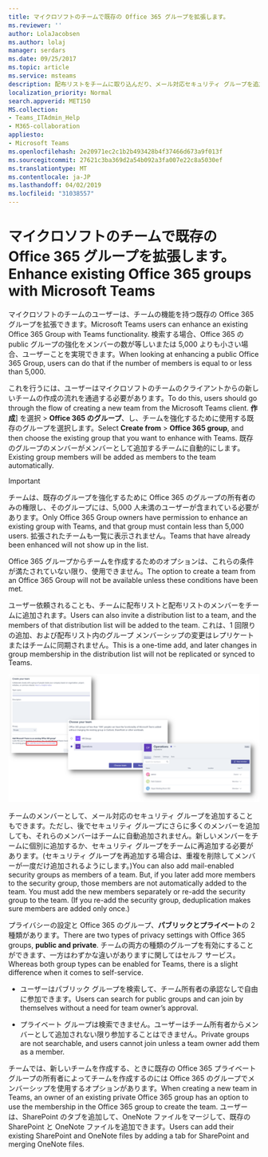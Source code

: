 ```yaml
---
title: マイクロソフトのチームで既存の Office 365 グループを拡張します。
ms.reviewer: ''
author: LolaJacobsen
ms.author: lolaj
manager: serdars
ms.date: 09/25/2017
ms.topic: article
ms.service: msteams
description: 配布リストをチームに取り込んだり、メール対応セキュリティ グループを追加したりなどの操作を行うことで、Microsoft Teams を介して Office 365 グループを強化する方法について説明します。
localization_priority: Normal
search.appverid: MET150
MS.collection:
- Teams_ITAdmin_Help
- M365-collaboration
appliesto:
- Microsoft Teams
ms.openlocfilehash: 2e20971ec2c1b2b493428b4f37466d673a9f013f
ms.sourcegitcommit: 27621c3ba369d2a54b092a3fa007e22c8a5030ef
ms.translationtype: MT
ms.contentlocale: ja-JP
ms.lasthandoff: 04/02/2019
ms.locfileid: "31038557"
---
```

<a name="enhance-existing-office-365-groups-with-microsoft-teams"></a><span data-ttu-id="7ff60-103">マイクロソフトのチームで既存の Office 365 グループを拡張します。</span><span class="sxs-lookup"><span data-stu-id="7ff60-103">Enhance existing Office 365 groups with Microsoft Teams</span></span>
=======================================================

<span data-ttu-id="7ff60-104">マイクロソフトのチームのユーザーは、チームの機能を持つ既存の Office 365 グループを拡張できます。</span><span class="sxs-lookup"><span data-stu-id="7ff60-104">Microsoft Teams users can enhance an existing Office 365 Group with Teams functionality.</span></span> <span data-ttu-id="7ff60-105">検索する場合、Office 365 の public グループの強化をメンバーの数が等しいまたは 5,000 よりも小さい場合、ユーザーことを実現できます。</span><span class="sxs-lookup"><span data-stu-id="7ff60-105">When looking at enhancing a public Office 365 Group, users can do that if the number of members is equal to or less than 5,000.</span></span>

<span data-ttu-id="7ff60-106">これを行うには、ユーザーはマイクロソフトのチームのクライアントからの新しいチームの作成の流れを通過する必要があります。</span><span class="sxs-lookup"><span data-stu-id="7ff60-106">To do this, users should go through the flow of creating a new team from the Microsoft Teams client.</span></span> <span data-ttu-id="7ff60-107">**作成**] を選択 > **Office 365 のグループ**、し、チームを強化するために使用する既存のグループを選択します。</span><span class="sxs-lookup"><span data-stu-id="7ff60-107">Select **Create from** > **Office 365 group**, and then choose the existing group that you want to enhance with Teams.</span></span> <span data-ttu-id="7ff60-108">既存のグループのメンバーがメンバーとして追加するチームに自動的にします。</span><span class="sxs-lookup"><span data-stu-id="7ff60-108">Existing group members will be added as members to the team automatically.</span></span>

> [!IMPORTANT]
> <span data-ttu-id="7ff60-109">チームは、既存のグループを強化するために Office 365 のグループの所有者のみの権限し、そのグループには、5,000 人未満のユーザーが含まれている必要があります。</span><span class="sxs-lookup"><span data-stu-id="7ff60-109">Only Office 365 Group owners have permission to enhance an existing group  with Teams, and that group must contain less than 5,000 users.</span></span> <span data-ttu-id="7ff60-110">拡張されたチームも一覧に表示されません。</span><span class="sxs-lookup"><span data-stu-id="7ff60-110">Teams that have already been enhanced will not show up in the list.</span></span>
>
><span data-ttu-id="7ff60-111">Office 365 グループからチームを作成するためのオプションは、これらの条件が満たされていない限り、使用できません。</span><span class="sxs-lookup"><span data-stu-id="7ff60-111">The option to create a team from an Office 365 Group will not be available unless these conditions have been met.</span></span>

<span data-ttu-id="7ff60-112">ユーザー依頼されることも、チームに配布リストと配布リストのメンバーをチームに追加されます。</span><span class="sxs-lookup"><span data-stu-id="7ff60-112">Users can also invite a distribution list to a team, and the members of that distribution list will be added to the team.</span></span> <span data-ttu-id="7ff60-113">これは、1 回限りの追加、および配布リスト内のグループ メンバーシップの変更はレプリケートまたはチームに同期されません。</span><span class="sxs-lookup"><span data-stu-id="7ff60-113">This is a one-time add, and later changes in group membership in the distribution list will not be replicated or synced to Teams.</span></span>

![Office 365 グループからチームを作成するにはオプションのスクリーン ショットです。](media/Enhance_Existing_Office_365_groups_with_Microsoft_Teams_image2.png)

<span data-ttu-id="7ff60-p105">チームのメンバーとして、メール対応のセキュリティ グループを追加することもできます。ただし、後でセキュリティ グループにさらに多くのメンバーを追加しても、それらのメンバーはチームに自動追加されません。新しいメンバーをチームに個別に追加するか、セキュリティ グループをチームに再追加する必要があります。(セキュリティ グループを再追加する場合は、重複を削除してメンバーが一度だけ追加されるようにします。)</span><span class="sxs-lookup"><span data-stu-id="7ff60-p105">You can also add mail-enabled security groups as members of a team. But, if you later add more members to the security group, those members are not automatically added to the team. You must add the new members separately or re-add the security group to the team. (If you re-add the security group, deduplication makes sure members are added only once.)</span></span>

<span data-ttu-id="7ff60-119">プライバシーの設定と Office 365 のグループ、**パブリックとプライベート**の 2 種類があります。</span><span class="sxs-lookup"><span data-stu-id="7ff60-119">There are two types of privacy settings with Office 365 groups, **public and private**.</span></span> <span data-ttu-id="7ff60-120">チームの両方の種類のグループを有効にすることができます、一方はわずかな違いがありますに関してはセルフ サービス。</span><span class="sxs-lookup"><span data-stu-id="7ff60-120">Whereas both group types can be enabled for Teams, there is a slight difference when it comes to self-service.</span></span>

-   <span data-ttu-id="7ff60-121">ユーザーはパブリック グループを検索して、チーム所有者の承認なしで自由に参加できます。</span><span class="sxs-lookup"><span data-stu-id="7ff60-121">Users can search for public groups and can join by themselves without a need for team owner’s approval.</span></span>

-   <span data-ttu-id="7ff60-122">プライベート グループは検索できません。ユーザーはチーム所有者からメンバーとして追加されない限り参加することはできません。</span><span class="sxs-lookup"><span data-stu-id="7ff60-122">Private groups are not searchable, and users cannot join unless a team owner add them as a member.</span></span>

<span data-ttu-id="7ff60-123">チームでは、新しいチームを作成する、ときに既存の Office 365 プライベート グループの所有者によってチームを作成するのには Office 365 のグループでメンバーシップを使用するオプションがあります。</span><span class="sxs-lookup"><span data-stu-id="7ff60-123">When creating a new team in Teams, an owner of an existing private Office 365 group has an option to use the membership in the Office 365 group to create the team.</span></span> <span data-ttu-id="7ff60-124">ユーザーは、SharePoint のタブを追加して、OneNote ファイルをマージして、既存の SharePoint と OneNote ファイルを追加できます。</span><span class="sxs-lookup"><span data-stu-id="7ff60-124">Users can add their existing SharePoint and OneNote files by adding a tab for SharePoint and merging OneNote files.</span></span>
